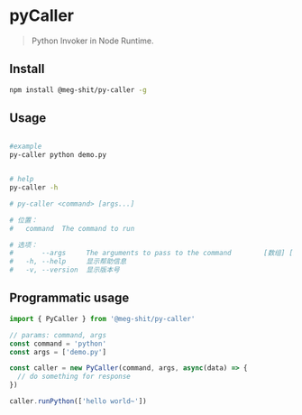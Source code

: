 # pyCaller

> Python Invoker in Node Runtime.

## Install

```bash
npm install @meg-shit/py-caller -g
```

## Usage

```bash

#example
py-caller python demo.py


# help
py-caller -h

# py-caller <command> [args...]

# 位置：
#   command  The command to run                                           [字符串]

# 选项：
#       --args     The arguments to pass to the command        [数组] [默认值: []]
#   -h, --help     显示帮助信息                                             [布尔]
#   -v, --version  显示版本号                                               [布尔]
```

## Programmatic usage

```ts
import { PyCaller } from '@meg-shit/py-caller'

// params: command, args
const command = 'python'
const args = ['demo.py']

const caller = new PyCaller(command, args, async(data) => {
  // do something for response
})

caller.runPython(['hello world~'])
```


